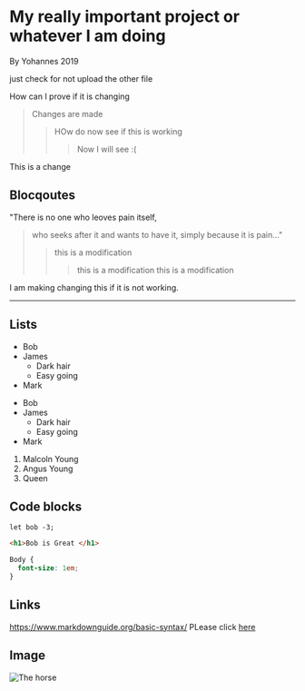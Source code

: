 # My really important project or whatever I am doing
By Yohannes 2019

just check for not upload the other file

How can I prove if it is changing
> Changes are made
>> HOw do now see if this is working
>>> Now I will see :( 
  
  This is a change

## Blocqoutes
"There is no one who leoves pain itself,



>who seeks after it and wants to have it, simply because it is pain..."
>>this is a modification 
>>>this is a modification 
>>>this is a modification 

I am making changing this if it is not working.

---
## Lists
- Bob
- James
  - Dark hair
  - Easy going
- Mark

* Bob
* James
  - Dark hair
  - Easy going
* Mark

1. Malcoln Young
2. Angus Young
3. Queen

## Code blocks
```
let bob -3;
```
```html
<h1>Bob is Great </h1>
```

```css
Body {
  font-size: 1em;
}
```
## Links
https://www.markdownguide.org/basic-syntax/ 
PLease click [here](https://www.markdownguide.org/basic-syntax/) 

## Image
![The horse](https://en.bcdn.biz/Images/2018/10/9/07df4be7-eb74-426c-9475-33ac2feb0111.jpg)
